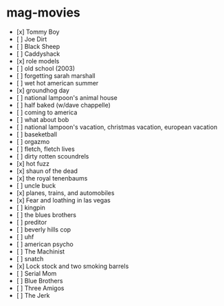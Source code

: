 mag-movies
==========
<ul>
<li>[x] Tommy Boy</li>
<li>[ ] Joe Dirt</li>
<li>[ ] Black Sheep</li>
<li>[ ] Caddyshack</li>
<li>[x] role models</li>
<li>[ ] old school (2003)</li>
<li>[ ] forgetting sarah marshall</li>
<li>[ ] wet hot american summer</li>
<li>[x] groundhog day</li>
<li>[ ] national lampoon's animal house</li>
<li>[ ] half baked (w/dave chappelle)</li>
<li>[ ] coming to america</li>
<li>[ ] what about bob</li>
<li>[ ] national lampoon's vacation, christmas vacation, european vacation</li>
<li>[ ] baseketball</li>
<li>[ ] orgazmo</li>
<li>[ ] fletch, fletch lives</li>
<li>[ ] dirty rotten scoundrels</li>
<li>[x] hot fuzz</li>
<li>[x] shaun of the dead</li>
<li>[x] the royal tenenbaums</li>
<li>[ ] uncle buck</li>
<li>[x] planes, trains, and automobiles</li>
<li>[x] Fear and loathing in las vegas</li>
<li>[ ] kingpin</li>
<li>[ ] the blues brothers</li>
<li>[ ] preditor</li>
<li>[ ] beverly hills cop</li>
<li>[ ] uhf</li>
<li>[ ] american psycho</li>
<li>[ ] The Machinist </li>
<li>[ ] snatch</li>
<li>[x] Lock stock and two smoking barrels</li>
<li>[ ] Serial Mom </li>
<li>[ ] Blue Brothers </li>
<li>[ ] Three Amigos </li>
<li>[ ] The Jerk </li>
</ul>


